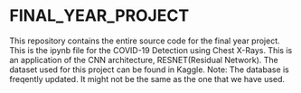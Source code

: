 # FINAL_YEAR_PROJECT
This repository contains the entire source code for the final year project. 
This is the ipynb file for the COVID-19 Detection using Chest X-Rays. This is an application of the CNN architecture, RESNET(Residual Network). 
The dataset used for this project can be found in Kaggle. 
Note: The database is freqently updated. It might not be the same as the one that we have used. 

